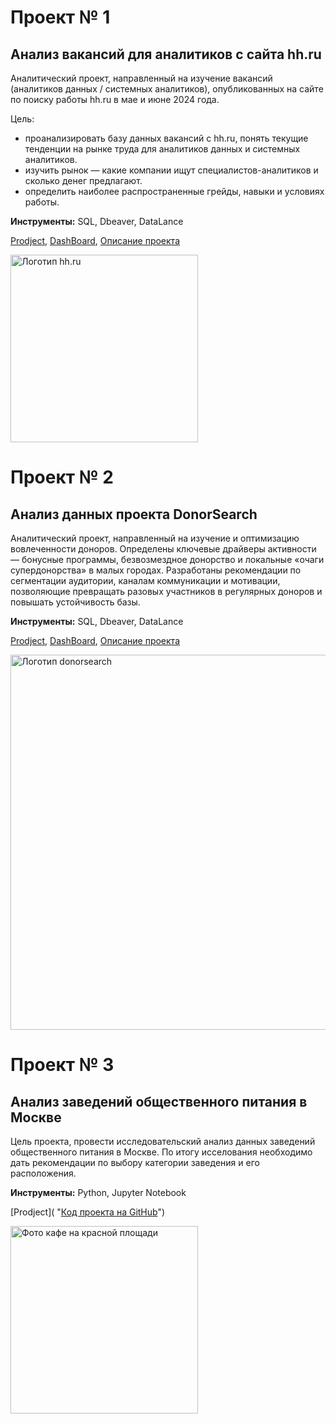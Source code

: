# Проект № 1

## Анализ вакансий для аналитиков с сайта hh.ru
Аналитический проект, направленный на изучение вакансий (аналитиков данных / системных аналитиков), опубликованных на сайте по поиску работы hh.ru в мае и июне 2024 года.

Цель:
- проанализировать базу данных вакансий с hh.ru, понять текущие тенденции на рынке труда для аналитиков данных и системных аналитиков.
- изучить рынок — какие компании ищут специалистов-аналитиков и сколько денег предлагают. 
- определить наиболее распространенные грейды, навыки и условиях работы.

**Инструменты:** SQL, Dbeaver, DataLance

[Prodject](https://github.com/AgentDesher/Data-Analyst-Portfolio/blob/main/analyst_vacancies_hh_ru/analyst_vacancies_hh_ru.sql "Код проекта на GitHub"), 
[DashBoard](https://datalens.yandex/736dbp9afnq0s "DashBoard по проекту в DataLance"), 
[Описание проекта](https://github.com/AgentDesher/Data-Analyst-Portfolio/blob/main/analyst_vacancies_hh_ru/README.md)

<img src="https://s0.rbk.ru/v6_top_pics/media/img/8/97/347193150393978.jpeg" height="300" alt="Логотип hh.ru">

# Проект № 2

## Анализ данных проекта DonorSearch
Аналитический проект, направленный на изучение и оптимизацию вовлеченности доноров. Определены ключевые драйверы активности — бонусные программы, безвозмездное донорство и локальные «очаги супердонорства» в малых городах. Разработаны рекомендации по сегментации аудитории, каналам коммуникации и мотивации, позволяющие превращать разовых участников в регулярных доноров и повышать устойчивость базы.

**Инструменты:** SQL, Dbeaver, DataLance

[Prodject](https://github.com/AgentDesher/Data-Analyst-Portfolio/blob/main/donorSearch/DonorSearch.sql "Код проекта на GitHub"), 
[DashBoard](https://datalens.yandex/xukteodgvp00i "DashBoard по проекту в DataLance"), 
[Описание проекта](https://github.com/AgentDesher/Data-Analyst-Portfolio/blob/main/donorSearch/README.md)

<img src="https://media-leader.ru/netcat_files/12/5/image1.jpg" width="600" alt="Логотип donorsearch">

# Проект № 3

## Анализ заведений общественного питания в Москве
Цель проекта, провести исследовательский анализ данных заведений общественного питания в Москве. По итогу исселования необходимо дать рекомендации по выбору категории заведения и его расположения.

**Инструменты:** Python, Jupyter Notebook

[Prodject]( "[Код проекта на GitHub](https://github.com/AgentDesher/Data-Analyst-Portfolio/tree/main/msk-cafe-restaurant)")

<img src="https://www.restoclub.ru/uploads/articleinner_thumbnail_big/4/8/9/e/489e595ac4cf451898c9a7bc046e7e1e.jpg" height="300" alt="Фото кафе на красной площади">



